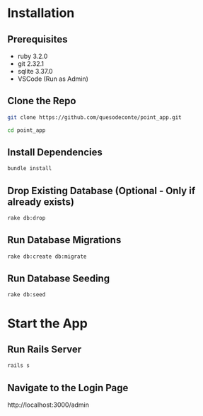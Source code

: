 # Installation
## Prerequisites
- ruby 3.2.0
- git 2.32.1
- sqlite 3.37.0
- VSCode (Run as Admin)
  
## Clone the Repo
```bash
git clone https://github.com/quesodeconte/point_app.git
```
```bash
cd point_app
```

## Install Dependencies
```bash
bundle install
```

## Drop Existing Database (Optional - Only if already exists)
```bash
rake db:drop
```
## Run Database Migrations
```bash
rake db:create db:migrate
```

## Run Database Seeding
```bash
rake db:seed
```
# Start the App
## Run Rails Server
```bash
rails s
```

## Navigate to the Login Page
http://localhost:3000/admin